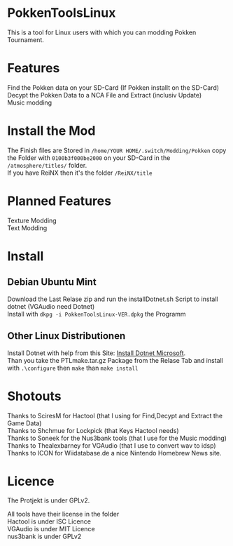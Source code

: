 # PokkenToolsLinux
This is a tool for Linux users with which you can modding Pokken Tournament.

# Features 
Find the Pokken data on your SD-Card (If Pokken installt on the SD-Card)   
Decypt the Pokken Data to a NCA File and Extract (inclusiv Update)  
Music modding  

# Install the Mod
The Finish files are Stored in `/home/YOUR HOME/.switch/Modding/Pokken` copy the Folder with `0100b3f000be2000` on your SD-Card in the `/atmosphere/titles/` folder.  
If you have ReiNX  then it's the folder `/ReiNX/title`  

# Planned Features
Texture Modding  
Text Modding  

# Install
## Debian Ubuntu Mint
Download the Last Relase zip and run the installDotnet.sh Script to install dotnet (VGAudio need Dotnet)  
Install with `dkpg -i PokkenToolsLinux-VER.dpkg` the Programm  

## Other Linux Distributionen
Install Dotnet with help from this Site: [Install Dotnet Microsoft](https://dotnet.microsoft.com/download/linux-package-manager/rhel/runtime-current "Microsoft.com").  
Than you take the PTLmake.tar.gz Package from the Relase Tab and install with `.\configure` then `make` than `make install`  

# Shotouts
Thanks to SciresM for Hactool (that I using for Find,Decypt and Extract the Game Data)  
Thanks to Shchmue for Lockpick (that Keys Hactool needs)  
Thanks to Soneek for the Nus3bank tools (that I use for the Music modding)  
Thanks to Thealexbarney for VGAudio (that I use to convert wav to idsp)  
Thanks to ICON for Wiidatabase.de a nice Nintendo Homebrew News site.  

# Licence
The Protjekt is under GPLv2.

All tools have their license in the folder  
Hactool is under ISC Licence  
VGAudio is under MIT Licence  
nus3bank is under GPLv2  
